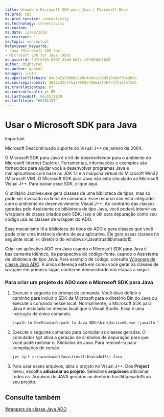 ```yaml
---
title: Usando o Microsoft SDK para Java | Microsoft Docs
ms.prod: sql
ms.prod_service: connectivity
ms.technology: connectivity
ms.custom: ''
ms.date: 11/08/2018
ms.reviewer: ''
ms.topic: conceptual
helpviewer_keywords:
- Java (Microsoft SDK for)
- Microsoft SDK for Java [ADO]
ms.assetid: 2d7cb5b5-8307-49dd-b07e-c07069bb1626
author: MightyPen
ms.author: genemi
manager: jroth
ms.openlocfilehash: 84c342150d00c399c4ab41c20d513b84f7be36db
ms.sourcegitcommit: 3026c22b7fba19059a769ea5f367c4f51efaf286
ms.translationtype: MT
ms.contentlocale: pt-BR
ms.lasthandoff: 06/15/2019
ms.locfileid: "66701157"
---
```

# <a name="using-the-microsoft-sdk-for-java"></a>Usar o Microsoft SDK para Java

> [!IMPORTANT]
> Microsoft Descontinuado suporte do Visual J++ de janeiro de 2004.

O Microsoft SDK para Java é o kit de desenvolvedor para o ambiente do Microsoft Internet Explorer. Ferramentas, informações e exemplos são fornecidos para ajudar você a desenvolver programas Java e miniaplicativos com base no JDK 1.1 e a máquina virtual do Microsoft Win32 (Microsoft VM). O Microsoft SDK para Java não está vinculado ao Microsoft Visual J++. Para baixar esse SDK, clique aqui.  
  
 O utilitário Jactivex.exe gera classes de uma biblioteca de tipos, mas só pode ser invocado na linha de comando. Esse recurso não está integrado com o ambiente de desenvolvimento Visual J++. Ao contrário das classes geradas pelo Assistente de biblioteca de tipo Java, você poderá intervir os wrappers de classe criados pelo SDK. Isso é útil para depuração como seu código usa as classes de wrapper do ADO.  
  
 Esse mecanismo lê a biblioteca de tipos do ADO e gera classes que você pode criar uma instância dentro de seu aplicativo. Ele gera essas classes no seguinte local: \\< diretório do windows\>\Java\trustlib\msado15.  
  
 Criar um aplicativo ADO em Java usando o Microsoft SDK para Java é basicamente idêntico, da perspectiva do código-fonte, usando o Assistente de biblioteca de tipo Java. Para exemplo de código, consulte [Wrappers de classe Java ADO](../../../ado/guide/appendixes/ado-java-class-wrappers.md). A única diferença está em como você gerar as classes de wrapper em primeiro lugar, conforme demonstrado nas etapas a seguir.  
  
### <a name="to-create-an-ado-project-with-the-microsoft-sdk-for-java"></a>Para criar um projeto do ADO com o Microsoft SDK para Java  
  
1.  Execute o seguinte no prompt de comando. Você deve definir o caminho para incluir o SDK da Microsoft para o diretório Bin do Java ou execute o comando nesse local. Normalmente, o Microsoft SDK para Java é instalado no mesmo local que o Visual Studio. Essa é uma instrução de único comando.  
  
    ```java
    \<path to DevStudio>\<path to Java SDK>\bin\JactiveX.exe /javatlb "C:\program files\common files\system\ado\msado15.dll"  
    ```  
  
2.  Execute o seguinte comando para compilar as classes geradas. O comutador /g:t ativa a geração de símbolos de depuração para que você pode rastrear o. Símbolos de Java. Para removê-lo para compilações de versão.  
  
    ```java
    jvc /g:t c:\<windows>\Java\trustlib\msado15\*.Java  
    ```  
  
3.  Para usar esses arquivos, abra o projeto no Visual J++. Dos **Project** menu, escolha **adicionar ao projeto**. Selecione **arquivos**e adicionar todos os. Arquivos do JAVA gerados no diretório trustlib\msado15 ao seu projeto.  
  
## <a name="see-also"></a>Consulte também  
 [Wrappers de classe Java ADO](../../../ado/guide/appendixes/ado-java-class-wrappers.md)   
